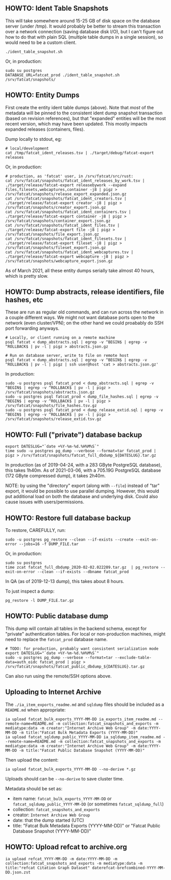 
## HOWTO: Ident Table Snapshots

This will take somewhere around 15-25 GB of disk space on the database server
(under /tmp). It would probably be better to stream this transaction over a
network connection (saving database disk I/O), but I can't figure out how to do
that with plain SQL (multiple table dumps in a single session), so would need
to be a custom client.

    ./ident_table_snapshot.sh

Or, in production:

    sudo su postgres
    DATABASE_URL=fatcat_prod ./ident_table_snapshot.sh /srv/fatcat/snapshots/

## HOWTO: Entity Dumps

First create the entity ident table dumps (above). Note that *most* of the
metadata will be pinned to the consistent ident dump snapshot transaction
(based on revision references), but that "expanded" entities will be the most
recent version, which may have been updated. This mostly impacts expanded
releases (containers, files).

Dump locally to stdout, eg:

    # local/development
    cat /tmp/fatcat_ident_releases.tsv | ./target/debug/fatcat-export releases

Or, in production:

    # production, as 'fatcat' user, in /srv/fatcat/src/rust:
    cat /srv/fatcat/snapshots/fatcat_ident_releases_by_work.tsv | ./target/release/fatcat-export releasebywork --expand files,filesets,webcaptures,container -j8 | pigz > /srv/fatcat/snapshots/release_export_expanded.json.gz
    cat /srv/fatcat/snapshots/fatcat_ident_creators.tsv | ./target/release/fatcat-export creator -j8 | pigz > /srv/fatcat/snapshots/creator_export.json.gz
    cat /srv/fatcat/snapshots/fatcat_ident_containers.tsv | ./target/release/fatcat-export container -j8 | pigz > /srv/fatcat/snapshots/container_export.json.gz
    cat /srv/fatcat/snapshots/fatcat_ident_files.tsv | ./target/release/fatcat-export file -j8 | pigz > /srv/fatcat/snapshots/file_export.json.gz
    cat /srv/fatcat/snapshots/fatcat_ident_filesets.tsv | ./target/release/fatcat-export fileset -j8 | pigz > /srv/fatcat/snapshots/fileset_export.json.gz
    cat /srv/fatcat/snapshots/fatcat_ident_webcaptures.tsv | ./target/release/fatcat-export webcapture -j8 | pigz > /srv/fatcat/snapshots/webcapture_export.json.gz

As of March 2021, all these entity dumps serially take almost 40 hours, which
is pretty slow.

## HOWTO: Dump abstracts, release identifiers, file hashes, etc

These are run as regular old commands, and can run across the network in a
couple different ways. We might not want database ports open to the network
(even cluster/VPN); on the other hand we could proabably do SSH port
forwarding anyways.

    # Locally, or client running on a remote machine
    psql fatcat < dump_abstracts.sql | egrep -v ^BEGIN$ | egrep -v ^ROLLBACK$ | pv -l | pigz > abstracts.json.gz

    # Run on database server, write to file on remote host
    psql fatcat < dump_abstracts.sql | egrep -v ^BEGIN$ | egrep -v ^ROLLBACK$ | pv -l | pigz | ssh user@host 'cat > abstracts.json.gz'

In production:

    sudo -u postgres psql fatcat_prod < dump_abstracts.sql | egrep -v ^BEGIN$ | egrep -v ^ROLLBACK$ | pv -l | pigz > /srv/fatcat/snapshots/abstracts.json.gz
    sudo -u postgres psql fatcat_prod < dump_file_hashes.sql | egrep -v ^BEGIN$ | egrep -v ^ROLLBACK$ | pv -l | pigz > /srv/fatcat/snapshots/file_hashes.tsv.gz
    sudo -u postgres psql fatcat_prod < dump_release_extid.sql | egrep -v ^BEGIN$ | egrep -v ^ROLLBACK$ | pv -l | pigz > /srv/fatcat/snapshots/release_extid.tsv.gz

## HOWTO: Full ("private") database backup

    export DATESLUG="`date +%Y-%m-%d.%H%M%S`"
    time sudo -u postgres pg_dump --verbose --format=tar fatcat_prod | pigz > /srv/fatcat/snapshots/fatcat_full_dbdump_${DATESLUG}.tar.gz

In production (as of 2019-04-24, with a 283 GByte PostgreSQL database), this
takes 1h40m. As of 2021-03-06, with a 705.19G PostgreSQL database (172 GByte
compressed dump), it takes 2h40m.

NOTE: by using the "directory" export (along with `--file`) instead of "tar"
export, it would be possible to use parallel dumping. However, this would put
additional load on both the database and underlying disk. Could also cause
issues with users/permissions.

## HOWTO: Restore full database backup

To restore, CAREFULLY, run:

    sudo -u postgres pg_restore --clean --if-exists --create --exit-on-error --jobs=16 -f DUMP_FILE.tar

Or, in production:

    sudo su postgres
    time zcat fatcat_full_dbdump_2020-02-02.022209.tar.gz  | pg_restore --exit-on-error --clean --if-exists --dbname fatcat_prod

In QA (as of 2019-12-13 dump), this takes about 8 hours.

To just inspect a dump:

    pg_restore -l DUMP_FILE.tar.gz

## HOWTO: Public database dump

This dump will contain all tables in the backend schema, except for "private"
authentication tables. For local or non-production machines, might need to
replace the `fatcat_prod` database name.

    # TODO: for production, probably want consistent serialization mode
    export DATESLUG="`date +%Y-%m-%d.%H%M%S`"
    sudo -u postgres pg_dump --verbose --format=tar --exclude-table-data=auth_oidc fatcat_prod | pigz > /srv/fatcat/snapshots/fatcat_public_dbdump_${DATESLUG}.tar.gz

Can also run using the remote/SSH options above.

## Uploading to Internet Archive

The `./ia_item_exports_readme.md` and `sqldump` files should be included as a
`README.md` when appropriate:

    ia upload fatcat_bulk_exports_YYYY-MM-DD ia_exports_item_readme.md --remote-name=README.md -m collection:fatcat_snapshots_and_exports -m mediatype:data -m creator:"Internet Archive Web Group" -m date:YYYY-MM-DD -m title:"Fatcat Bulk Metadata Exports (YYYY-MM-DD)"
    ia upload fatcat_sqldump_public_YYYY-MM-DD ia_sqldump_item_readme.md --remote-name=README.md -m collection:fatcat_snapshots_and_exports -m mediatype:data -m creator:"Internet Archive Web Group" -m date:YYYY-MM-DD -m title:"Fatcat Public Database Snapshot (YYYY-MM-DD)"

Then upload the content:

    ia upload fatcat_bulk_exports_YYYY-MM-DD --no-derive *.gz

Uploads should can be `--no-derive` to save cluster time.

Metadata should be set as:

- item name: `fatcat_bulk_exports_YYYY-MM-DD` or `fatcat_sqldump_public_YYYY-MM-DD` (or sometimes `fatcat_sqldump_full`)
- collection: `fatcat_snapshots_and_exports`
- creator: `Internet Archive Web Group`
- date: that the dump started (UTC)
- title: "Fatcat Bulk Metadata Exports (YYYY-MM-DD)" or "Fatcat Public Database Snapshot (YYYY-MM-DD)"

## HOWTO: Upload refcat to archive.org

    ia upload refcat_YYYY-MM-DD -m date:YYYY-MM-DD -m collection:fatcat_snapshots_and_exports -m mediatype:data -m title:"refcat Citation Graph Dataset" daterefcat-brefcombined-YYYY-MM-DD.json.zst
